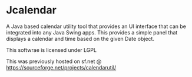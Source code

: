 # Jcalendar

A Java based calendar utility tool that provides an UI interface that can be integrated into any Java Swing apps.
This provides a simple panel that displays a calendar and time based on the given Date object. 

This softwrae is licensed under LGPL

This was previously hosted on sf.net @ https://sourceforge.net/projects/calendarutil/


